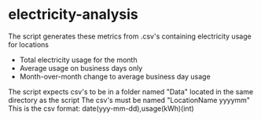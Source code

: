 # electricity-analysis
The script generates these metrics from .csv's containing electricity usage for locations

* Total electricity usage for the month
* Average usage on business days only
* Month-over-month change to average business day usage

The script expects csv's to be in a folder named "Data" located in the same directory as the script
The csv's must be named "LocationName yyyymm"
This is the csv format:
date(yyy-mm-dd),usage(kWh)(int)
